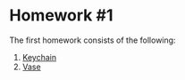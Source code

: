 # Homework #1

The first homework consists of the following:
  1. [Keychain](https://github.com/Ana-Mares/3DMP/tree/master/Homework%20%231/Keychain)
  2. [Vase](https://github.com/Ana-Mares/3DMP/tree/master/Homework%20%231/Vase)
